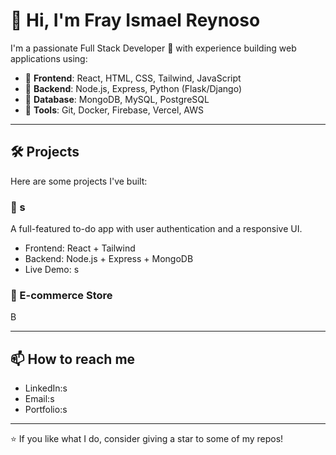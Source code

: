 # 👋 Hi, I'm Fray Ismael Reynoso
I'm a passionate Full Stack Developer 🚀 with experience building web applications using:
- 🔷 **Frontend**: React, HTML, CSS, Tailwind, JavaScript
- 🔷 **Backend**: Node.js, Express, Python (Flask/Django)
- 🔷 **Database**: MongoDB, MySQL, PostgreSQL
- 🔷 **Tools**: Git, Docker, Firebase, Vercel, AWS

---

## 🛠️ Projects
Here are some projects I've built:

### 📱 s
A full-featured to-do app with user authentication and a responsive UI.
- Frontend: React + Tailwind
- Backend: Node.js + Express + MongoDB
- Live Demo: s

### 🛒 E-commerce Store
B

---

## 📫 How to reach me
- LinkedIn:s
- Email:s
- Portfolio:s

---

⭐ If you like what I do, consider giving a star to some of my repos!
